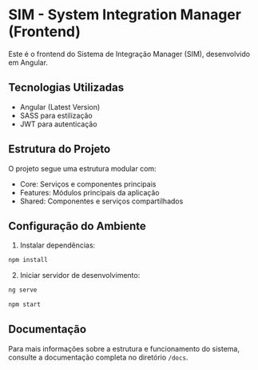 # SIM - System Integration Manager (Frontend)

Este é o frontend do Sistema de Integração Manager (SIM), desenvolvido em Angular.

## Tecnologias Utilizadas

- Angular (Latest Version)
- SASS para estilização
- JWT para autenticação

## Estrutura do Projeto

O projeto segue uma estrutura modular com:

- Core: Serviços e componentes principais
- Features: Módulos principais da aplicação
- Shared: Componentes e serviços compartilhados

## Configuração do Ambiente

1. Instalar dependências:
```bash
npm install
```

2. Iniciar servidor de desenvolvimento:
```bash
ng serve

npm start
```

## Documentação

Para mais informações sobre a estrutura e funcionamento do sistema, consulte a documentação completa no diretório `/docs`.